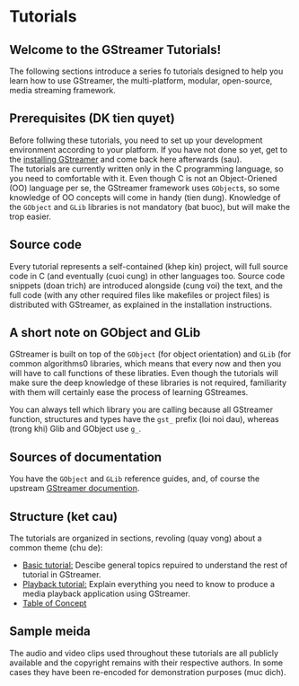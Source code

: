 # Tutorials
## Welcome to the GStreamer Tutorials!
The following sections introduce a series fo tutorials designed to help you learn how to use GStreamer, the multi-platform, modular, open-source, media streaming framework.  
## Prerequisites (DK tien quyet)
Before follwing these tutorials, you need to set up your development environment according to your platform. If you have not done so yet, get to the [installing GStreamer](https://gstreamer.freedesktop.org/documentation/installing/index.html?gi-language=c) and come back here afterwards (sau).  
The tutorials are currently written only in the C programming language, so you need to comfortable with it. Even though C is not an Object-Oriened (OO) language per se, the GStreamer framework uses `GObject`s, so some knowledge of OO concepts will come in handy (tien dung). Knowledge of the `GObject` and `GLib` libraries is not mandatory (bat buoc), but will make the trop easier.  
## Source code
Every tutorial represents a self-contained (khep kin) project, will full source code in C (and eventually (cuoi cung) in other languages too. Source code snippets (doan trich) are introduced alongside (cung voi) the text, and the full code (with any other required files like makefiles or project files) is distributed with GStreamer, as explained in the installation instructions.  
## A short note on GObject and GLib
GStreamer is built on top of the `GObject` (for object orientation) and `GLib` (for common algorithms0 libraries, which means that every now and then you will have to call functions of these libraties. Even though the tutorials will make sure the deep knowledge of these libraries is not required, familiarity with them will certainly ease the process of learning GStreames.

You can always tell which library you are calling because all GStreamer function, structures and types have the `gst_` prefix (loi noi dau), whereas (trong khi) Glib and GObject use `g_`.
## Sources of documentation
You have the `GObject` and `GLib` reference guides, and, of course the upstream [GStreamer documention](https://gstreamer.freedesktop.org/documentation/?gi-language=c).
## Structure (ket cau)
The tutorials are organized in sections, revoling (quay vong) about a common theme (chu de):
* [Basic tutorial:]() Descibe general topics repuired to understand the rest of tutorial in GStreamer.
* [Playback tutorial:]() Explain everything you need to know to produce a media playback application using GStreamer.
* [Table of Concept](https://gstreamer.freedesktop.org/documentation/tutorials/table-of-concepts.html?gi-language=c)
## Sample meida 
The audio and video clips used throughout these tutorials are all publicly available and the copyright remains with their respective authors. In some cases they have been re-encoded for demonstration purposes (muc dich).

